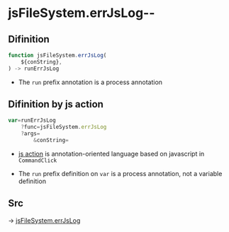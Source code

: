 # jsFileSystem.errJsLog--

## Difinition

```js.js
function jsFileSystem.errJsLog(
	${conString},
) -> runErrJsLog
```

- The `run` prefix annotation is a process annotation


## Difinition by js action

```js.js
var=runErrJsLog
	?func=jsFileSystem.errJsLog
	?args=
		&conString=
```

- [js action](#) is annotation-oriented language based on javascript in `CommandClick`

- The `run` prefix definition on `var` is a process annotation, not a variable definition

## Src

-> [jsFileSystem.errJsLog](https://github.com/puutaro/CommandClick/blob/master/app/src/main/java/com/puutaro/commandclick/fragment_lib/terminal_fragment/js_interface/file/JsFileSystem.kt#L136)


